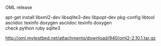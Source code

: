 
OML release

apt-get install libxml2-dev libsqlite3-dev libpopt-dev pkg-config libtool \
        asciidoc texinfo doxygen asciidoc texinfo doxygen  \
        check python ruby sqlite3

http://oml.mytestbed.net/attachments/download/940/oml2-2.10.1.tar.gz
